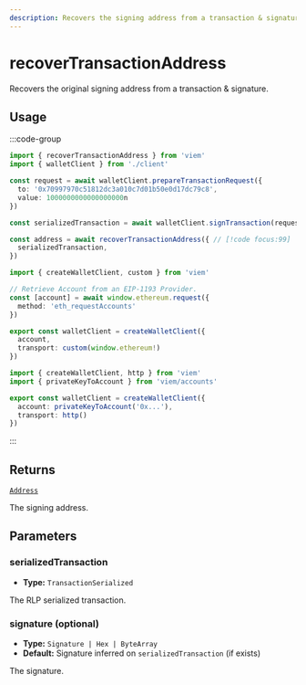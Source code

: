 ```yaml
---
description: Recovers the signing address from a transaction & signature.
---
```


# recoverTransactionAddress

Recovers the original signing address from a transaction & signature.

## Usage

:::code-group

```ts twoslash [example.ts]
import { recoverTransactionAddress } from 'viem'
import { walletClient } from './client'

const request = await walletClient.prepareTransactionRequest({
  to: '0x70997970c51812dc3a010c7d01b50e0d17dc79c8',
  value: 1000000000000000000n
})

const serializedTransaction = await walletClient.signTransaction(request)

const address = await recoverTransactionAddress({ // [!code focus:99]
  serializedTransaction,
})
```

```ts [client.ts (JSON-RPC Account)]
import { createWalletClient, custom } from 'viem'

// Retrieve Account from an EIP-1193 Provider.
const [account] = await window.ethereum.request({ 
  method: 'eth_requestAccounts' 
})

export const walletClient = createWalletClient({
  account,
  transport: custom(window.ethereum!)
})
```

```ts twoslash [config.ts (Local Account)] filename="client.ts"
import { createWalletClient, http } from 'viem'
import { privateKeyToAccount } from 'viem/accounts'

export const walletClient = createWalletClient({
  account: privateKeyToAccount('0x...'),
  transport: http()
})
```

:::

## Returns

[`Address`](/docs/glossary/types#address)

The signing address.

## Parameters

### serializedTransaction

- **Type:** `TransactionSerialized`

The RLP serialized transaction.

### signature (optional)

- **Type:** `Signature | Hex | ByteArray`
- **Default:** Signature inferred on `serializedTransaction` (if exists)

The signature.